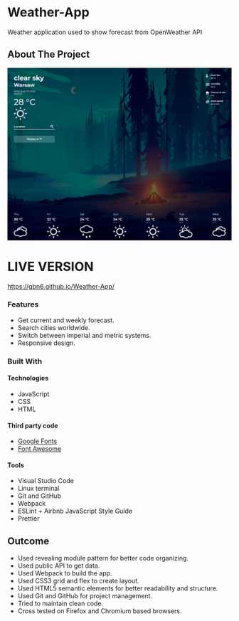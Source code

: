 # Weather-App
Weather application used to show forecast from OpenWeather API

## About The Project

![screenshot](https://github.com/GBN6/GBN6/blob/main/assets/weatherapp.png)

# LIVE VERSION

https://gbn6.github.io/Weather-App/


### Features

* Get current and weekly forecast.
* Search cities worldwide.
* Switch between imperial and metric systems.
* Responsive design.

### Built With

#### Technologies

* JavaScript
* CSS
* HTML

#### Third party code

* [Google Fonts](https://fonts.google.com/)
* [Font Awesome](https://fontawesome.com/)

#### Tools

* Visual Studio Code
* Linux terminal
* Git and GitHub
* Webpack
* ESLint + Airbnb JavaScript Style Guide
* Prettier

<!-- OUTCOME -->
## Outcome

* Used revealing module pattern for better code organizing.
* Used public API to get data.
* Used Webpack to build the app.
* Used CSS3 grid and flex to create layout.
* Used HTML5 semantic elements for better readability and structure.
* Used Git and GitHub for project management.
* Tried to maintain clean code.
* Cross tested on Firefox and Chromium based browsers.

